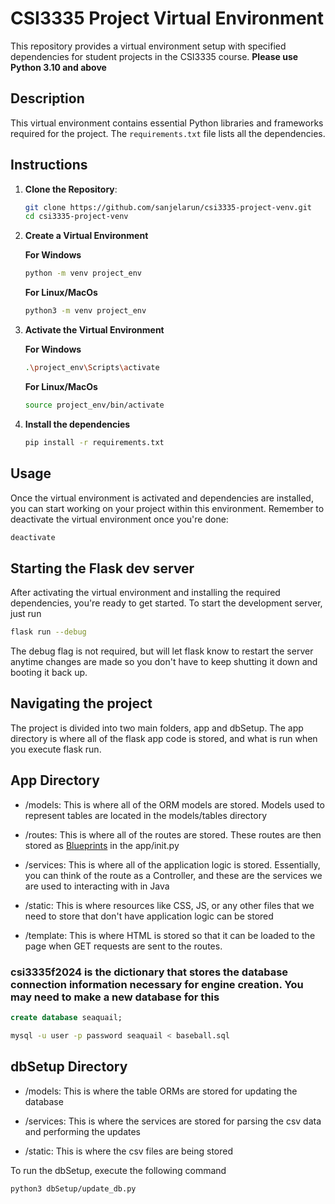 # CSI3335 Project Virtual Environment

This repository provides a virtual environment setup with specified dependencies for student projects in the CSI3335 course. **Please use Python 3.10 and above**

## Description

This virtual environment contains essential Python libraries and frameworks required for the project. The `requirements.txt` file lists all the dependencies.

## Instructions

1. **Clone the Repository**:

    ```bash
    git clone https://github.com/sanjelarun/csi3335-project-venv.git
    cd csi3335-project-venv
    ```

2. **Create a Virtual Environment**

    **For Windows**

    ```bash
    python -m venv project_env
    ```

    **For Linux/MacOs**

    ```bash
    python3 -m venv project_env
    ```

3. **Activate the Virtual Environment**

    **For Windows**

    ```bash
    .\project_env\Scripts\activate
    ```

    **For Linux/MacOs**

    ```bash
    source project_env/bin/activate
    ```

4. **Install the dependencies**

    ```bash
    pip install -r requirements.txt
    ```

## Usage

Once the virtual environment is activated and dependencies are installed, you can start working on your project within this environment. Remember to deactivate the virtual environment once you're done:

```bash
deactivate
```

## Starting the Flask dev server

After activating the virtual environment and installing the required dependencies, you're ready to get started. To start the development server, just run

```bash
flask run --debug
```

The debug flag is not required, but will let flask know to restart the server anytime changes are made so you don't have to keep shutting it down and booting it back up.

## Navigating the project

The project is divided into two main folders, app and dbSetup. The app directory is where all of the flask app code is stored, and what is run when you execute flask run.

## App Directory

- /models: This is where all of the ORM models are stored. Models used to represent tables are located in the models/tables directory

- /routes: This is where all of the routes are stored. These routes are then stored as [Blueprints](https://flask.palletsprojects.com/en/3.0.x/blueprints/) in the app/init.py

- /services: This is where all of the application logic is stored. Essentially, you can think of the route as a Controller, and these are the services we are used to interacting with in Java

- /static: This is where resources like CSS, JS, or any other files that we need to store that don't have application logic can be stored

- /template: This is where HTML is stored so that it can be loaded to the page when GET requests are sent to the routes.

### csi3335f2024 is the dictionary that stores the database connection information necessary for engine creation. You may need to make a new database for this

```sql
create database seaquail;
```

```bash
mysql -u user -p password seaquail < baseball.sql
```

## dbSetup Directory

- /models: This is where the table ORMs are stored for updating the database

- /services: This is where the services are stored for parsing the csv data and performing the updates

- /static: This is where the csv files are being stored

To run the dbSetup, execute the following command

```bash
python3 dbSetup/update_db.py
```
